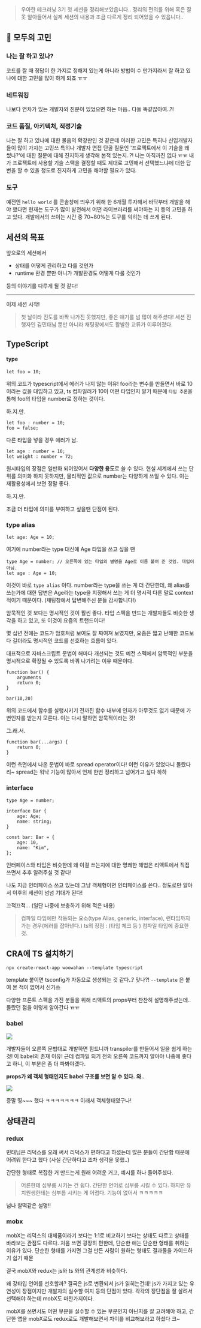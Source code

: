 > 우아한 테크러닝 3기 첫 세션을 정리해보았읍니다..
> 정리의 편의를 위해 혹은 잘못 알아들어서 실제 세션의 내용과 조금 다르게 정리 되어있을 수 있읍니다..

## 🤔 모두의 고민

### 나는 잘 하고 있나?

코드를 짤 때 정답이 한 가지로 정해져 있는게 아니라 방법이 수 만가지라서 잘 하고 있나에 대한 고민을 많이 하게 되죠 ㅠㅠ

### 네트워킹

나보다 연차가 있는 개발자와 친분이 있었으면 하는 마음.. 다들 똑같잖아여..?!

### 코드 품질, 아키텍처, 적정기술

나는 잘 하고 있나에 대한 물음의 확장판인 것 같은데 이러한 고민은 특히나 신입개발자들이 많이 가지는 고민쓰
특히나 개발자 면접 단골 질문인 '프로젝트에서 이 기술을 왜 썼나?'에 대한 질문에 대해 진지하게 생각해 본적 있는지..?! 나는 아직까진 없다 ㅠㅠ
내가 프로젝트에 사용할 기술 스택을 결정할 때도 제대로 고민해서 선택했느냐에 대한 답변을 할 수 있을 정도로 진지하게 고민을 해야할 필요가 있다.

### 도구

예전엔 `hello world` 를 콘솔창에 띄우기 위해 한 6개월 투자해서 바닥부터 개발을 해야 했다면
현재는 도구가 많이 발전해서 어떤 라이브러리를 써야하는 지 등의 고민을 하고 있다.
개발에서의 쓰이는 시간 중 70~80%는 도구를 익히는 데 쓰게 된다.

## 세션의 목표

앞으로의 세션에서

- 상태를 어떻게 관리하고 다룰 것인가
- runtime 환경 뿐만 아니가 개발환경도 어떻게 다룰 것인가

등의 이야기를 다루게 될 것 같다!

---

이제 세션 시작!

> 첫 날이라 진도를 바짝 나가진 못했지만, 좋은 얘기를 넘 많이 해주셨다!
> 세션 진행자인 김민태님 뿐만 아니라 채팅창에서도 활발한 교류가 이루어졌다.

## TypeScript

#### type

```
let foo = 10;
```

위의 코드가 typescript에서 에러가 나지 않는 이유!
foo라는 변수를 만들면서 바로 10이라는 값을 대입하고 있고, ts 컴파일러가 10이 어떤 타입인지 알기 때문에 `타입 추론`을 통해 foo의 타입을 number로 정하는 것이다.

하.지.만.

```
let foo : number = 10;
foo = false;

```

다른 타입을 넣을 경우 에러가 남.

```
let age : number = 10;
let weight : number = 72;
```

원시타입의 장점은 일반화 되어있어서 **다양한 용도**로 쓸 수 있다.
현실 세계에서 쓰는 단위를 의미화 하지 못하지만, 물리적인 값으로 number는 다양하게 쓰일 수 있다.
이는 재활용성에서 보면 정말 좋다.

하.지.만.

조금 더 타입에 의미를 부여하고 싶을땐 단점이 된다.

### type alias

```
let age: Age = 10;
```

여기에 number라는 type 대신에 Age 타입을 쓰고 싶을 땐

```
type Age = number; // 오른쪽에 있는 타입의 별명을 Age로 이름 붙여 준 것임. 대입이 아님.
let age : Age = 10;
```

이것이 바로 `type alias` 이다.
number라는 type을 쓰는 게 더 간단한데, 왜 alias를 쓰는가에 대한 답변은
Age라는 type을 지정해서 쓰는 게 더 명시적 다른 말로 context적이기 때문이다.
(채팅창에서 답변해주신 분들 감사합니다!)

암묵적인 것 보다는 명시적인 것이 훨씬 좋다.
타입 스펙을 만드는 개발자들도 비슷한 생각을 하고 있고, 또 이것이 요즘의 트랜드이다!

몇 십년 전에는 코드가 암호처럼 보여도 잘 짜여져 보였지만,
요즘은 짧고 난해한 코드보다 길더라도 명시적인 코드를 선호하는 흐름이 있다.

대표적으로 자바스크립트 문법이 해마다 개선되는 것도 예전 스펙에서 암묵적인 부분을 명시적으로 확장될 수 있도록 바꿔 나가려는 이유 때문이다.

```
function bar() {
	arguments
	return 0;
}

bar(10,20)

```

위의 코드에서 함수를 실행시키기 전까진 함수 내부에 인자가 아무것도 없기 때문에 가변인자를 받는지 모른다.
이는 다시 말하면 암묵적이라는 것!

그.래.서.

```
function bar(...args) {
	return 0;
}
```

이런 측면에서 나온 문법이 바로 spread operator이다!
이런 이유가 있었다니 몰랐다리~
spread는 워낙 기능이 많아서 언제 한번 정리하고 넘어가고 싶다 하하

### interface

```
type Age = number;

interface Bar {
    age: Age;
    name: string;
}

const bar: Bar = {
    age: 10,
    name: "Kim",
};
```

인터페이스와 타입은 비슷한데
왜 이걸 쓰는지에 대한 명쾌한 해법은 리액트에서 직접 쓰면서 추후 알려주실 것 같다!

나도 지금 인터페이스 쓰고 있는데 그냥 객체형이면 인터페이스를 쓴다.. 정도로만 알아서
이후의 세션이 넘넘 기대가 된다!

끄적끄적... (일단 나중에 보충하기 위해 적은 내용)

> 컴파일 타임에만 작동되는 요소(type Alias, generic, interface), 런타임까지 가는 경우(에러를 잡아낸다.)
> ts의 장점 : (타입 체크 등 ) 컴파일 타입에 중요한 것.

## CRA에 TS 설치하기

`npx create-react-app woowahan --template typescript`

template 붙이면 tsconfig가 자동으로 생성되는 것 같다..? 맞나?!
`--template` 은 붙여 본 적이 없어서 신기쓰

다양한 프론트 스펙을 가진 분들을 위해 리액트의 props부터 찬찬히 설명해주셨는데..
몰랐던 점을 이렇게 알아간다 ㅠㅠ

### babel

![](https://images.velog.io/images/dooreplay/post/a0e15bbb-6812-465c-9134-7d2665cf620d/image.png)

개발자들이 오른쪽 문법대로 개발하면 힘드니까 transpiler를 만들어서 일을 쉽게 하는 것!
이 babel의 존재 이유!
근데 컴파일 되기 전의 오른쪽 코드까지 알아야 나중에 좋다고 하니, 이 부분은 좀 더 파봐야겠다.

**props가 왜 객체 형태인지도 babel 구조를 보면 알 수 있다.**
**와..**

![](https://images.velog.io/images/dooreplay/post/23b699a3-9f5b-4632-9177-86a5a8db3c17/image.png)

증말 띵~~~ 했다 ㅋㅋㅋㅋㅋㅋㅋ
이래서 객체형태였구나!

## 상태관리

### redux

민태님은 리덕스를 오래 써서 리덕스가 편하다고 하셨는데
많은 분들이 간단함 때문에 어려워 한다고 했다
(사실 간단하다고 조차 생각을 못했..)

간단한 형태로 복잡한 거 만드는게 원래 어려운 거고, 예시를 하나 들어주셨다.

> 어른한테 심부름 시키는 건 쉽다. 간단한 언어로 심부름 시킬 수 있다.
> 하지만 유치원생한테는 심부름 시키는 게 어렵다. 기능이 없어서 ㅋㅋㅋㅋㅋ

넘나 찰떡같은 설명!!

### mobx

mobX는 리덕스의 대체품이라기 보다는 1:1로 비교하기 보다는 상태도 다르고 상태를 바라보는 관점도 다르다. 처음 쓰면 굉장히 편한데, 단순한 애는 단순한 형태를 취하는 이유가 있다.
단순한 형태를 가지면 그걸 만든 사람이 원하는 형태도 결과물을 가이드하기 쉽기 때문

결국 mobX와 redux는 js와 ts 와의 관계성과 비슷하다.

왜 강타입 언어를 선호할까? 결국은 js로 변환되서 js가 읽히는건데!
js가 가지고 있는 유연성이 장점이지만 개발자의 실수할 여지 등의 단점이 있다.
각각의 장단점을 잘 살려서 선택해야 하는데 mobX도 마찬가지이다.

mobX를 쓰면서도 어떤 부분을 실수할 수 있는 부분인지 아닌지를 잘 고려해야 하고,
간단한 앱을 mobX로도 redux로도 개발해보면서 차이를 비교해보라고 하셨다 크~
